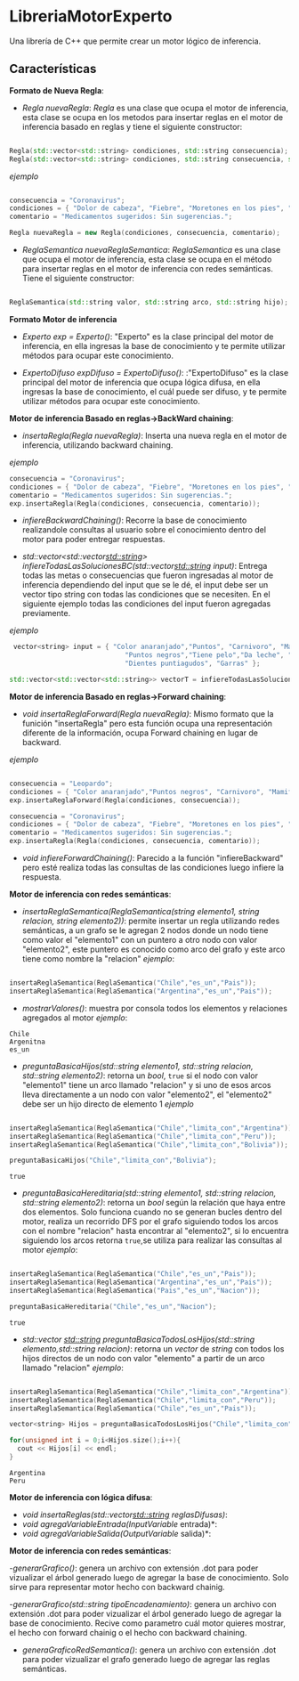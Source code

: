 # LibreriaMotorExperto

Una librería de C++ que permite crear un motor lógico de inferencia.

## Características

**Formato de Nueva Regla**:

- *Regla nuevaRegla*: *Regla* es una clase que ocupa el motor de inferencia, esta clase se ocupa en los metodos para insertar reglas en el motor de inferencia basado en reglas y tiene el siguiente constructor:

```cpp

Regla(std::vector<std::string> condiciones, std::string consecuencia);
Regla(std::vector<std::string> condiciones, std::string consecuencia, std::string comentario);

```
*ejemplo*

```cpp

consecuencia = "Coronavirus";
condiciones = { "Dolor de cabeza", "Fiebre", "Moretones en los pies", "Tos seca" };
comentario = "Medicamentos sugeridos: Sin sugerencias.";

Regla nuevaRegla = new Regla(condiciones, consecuencia, comentario);

```

- *ReglaSemantica nuevaReglaSemantica*: *ReglaSemantica* es una clase que ocupa el motor de inferencia, esta clase se ocupa en el método para insertar reglas en el motor de inferencia con redes semánticas. Tiene el siguiente constructor:

```cpp

ReglaSemantica(std::string valor, std::string arco, std::string hijo);

```
**Formato Motor de inferencia**

- *Experto exp = Experto()*: "Experto" es la clase principal del motor de inferencia, en ella ingresas la base de conocimiento y te permite utilizar métodos para ocupar este conocimiento.

- *ExpertoDifuso expDifuso = ExpertoDifuso()*: :"ExpertoDifuso" es la clase principal del motor de inferencia que ocupa lógica difusa, en ella ingresas la base de conocimiento, el cuál puede ser difuso, y te permite utilizar métodos para ocupar este conocimiento.

**Motor de inferencia Basado en reglas->BackWard chaining**: 

- *insertaRegla(Regla nuevaRegla)*: Inserta una nueva regla en el motor de inferencia, utilizando backward chaining.

*ejemplo*

```cpp
consecuencia = "Coronavirus";
condiciones = { "Dolor de cabeza", "Fiebre", "Moretones en los pies", "Tos seca" };
comentario = "Medicamentos sugeridos: Sin sugerencias.";
exp.insertaRegla(Regla(condiciones, consecuencia, comentario));
```

- *infiereBackwardChaining()*: Recorre la base de conocimiento realizandole consultas al usuario sobre el conocimiento dentro del motor para poder entregar respuestas.

- *std::vector<std::vector<std::string>> infiereTodasLasSolucionesBC(std::vector<std::string> input)*: Entrega todas las metas o consecuencias que fueron ingresadas al motor de inferencia dependiendo del input que se le dé, el input debe ser un vector tipo string con todas las condiciones que se necesiten. En el siguiente ejemplo todas las condiciones del input fueron agregadas previamente.

*ejemplo*

```cpp
 vector<string> input = { "Color anaranjado","Puntos", "Carnivoro", "Mamifero",
                             "Puntos negros","Tiene pelo","Da leche", "Come carne",
                             "Dientes puntiagudos", "Garras" };

std::vector<std::vector<std::string>> vectorT = infiereTodasLasSolucionesBC(std::vector<std::string> input);

```

**Motor de inferencia Basado en reglas->Forward chaining**: 

- *void insertaReglaForward(Regla nuevaRegla)*: Mismo formato que la funición "insertaRegla" pero esta función ocupa una representación diferente de la información, ocupa Forward chaining en lugar de backward.

*ejemplo*

```cpp

consecuencia = "Leopardo";
condiciones = { "Color anaranjado","Puntos negros", "Carnivoro", "Mamifero" };
exp.insertaReglaForward(Regla(condiciones, consecuencia));

consecuencia = "Coronavirus";
condiciones = { "Dolor de cabeza", "Fiebre", "Moretones en los pies", "Tos seca" };
comentario = "Medicamentos sugeridos: Sin sugerencias.";
exp.insertaRegla(Regla(condiciones, consecuencia, comentario));

```

- *void infiereForwardChaining()*: Parecido a la función "infiereBackward" pero esté realiza todas las consultas de las condiciones luego infiere la respuesta.

**Motor de inferencia con redes semánticas**: 

- *insertaReglaSemantica(ReglaSemantica(string elemento1, string relacion, string elemento2))*: permite insertar un regla utilizando redes semánticas, a un grafo se le agregan 2 nodos donde un nodo tiene como valor el "elemento1" con un puntero a otro nodo con valor "elemento2", este puntero es conocido como arco del grafo y este arco tiene como nombre la "relacion" *ejemplo*:

```cpp

insertaReglaSemantica(ReglaSemantica("Chile","es_un","Pais"));
insertaReglaSemantica(ReglaSemantica("Argentina","es_un","Pais"));

```

- *mostrarValores()*: muestra por consola todos los elementos y relaciones agregados al motor *ejemplo*:

```posh
Chile
Argenitna
es_un
```

- *preguntaBasicaHijos(std::string elemento1, std::string relacion, std::string elemento2)*: retorna un *bool*, `true` si el nodo con valor "elemento1" tiene un arco llamado "relacion" y si uno de esos arcos lleva directamente a un nodo con valor "elemento2", el "elemento2" debe ser un hijo directo de elemento 1 *ejemplo*

```cpp

insertaReglaSemantica(ReglaSemantica("Chile","limita_con","Argentina"));
insertaReglaSemantica(ReglaSemantica("Chile","limita_con","Peru"));
insertaReglaSemantica(ReglaSemantica("Chile","limita_con","Bolivia"));

preguntaBasicaHijos("Chile","limita_con","Bolivia");


```
```posh
true
```

- *preguntaBasicaHereditaria(std::string elemento1, std::string relacion, std::string elemento2)*: retorna un *bool* según la relación que haya entre dos elementos. Solo funciona cuando no se generan bucles dentro del motor, realiza un recorrido DFS por el grafo siguiendo todos los arcos con el nombre "relacion" hasta encontrar al "elemento2", si lo encuentra siguiendo los arcos retorna `true`,se utiliza para realizar las consultas al motor *ejemplo*:

```cpp

insertaReglaSemantica(ReglaSemantica("Chile","es_un","Pais"));
insertaReglaSemantica(ReglaSemantica("Argentina","es_un","Pais"));
insertaReglaSemantica(ReglaSemantica("Pais","es_un","Nacion"));

preguntaBasicaHereditaria("Chile","es_un","Nacion");

```
```posh
true
```

- *std::vector <std::string> preguntaBasicaTodosLosHijos(std::string elemento,std::string relacion)*: retorna un *vector* de *string* con todos los hijos directos de un nodo con valor "elemento" a partir de un arco llamado "relacion" *ejemplo*:

```cpp

insertaReglaSemantica(ReglaSemantica("Chile","limita_con","Argentina"));
insertaReglaSemantica(ReglaSemantica("Chile","limita_con","Peru"));
insertaReglaSemantica(ReglaSemantica("Chile","es_un","Pais"));

vector<string> Hijos = preguntaBasicaTodosLosHijos("Chile","limita_con");

for(unsigned int i = 0;i<Hijos.size();i++){
  cout << Hijos[i] << endl; 
}

```
```posh
Argentina
Peru
```
**Motor de inferencia con lógica difusa**:

- *void insertaReglas(std::vector<std::string> reglasDifusas)*:
- *void agregaVariableEntrada(InputVariable* entrada)*:
- *void agregaVariableSalida(OutputVariable* salida)*: 

**Motor de inferencia con redes semánticas**:

-*generarGrafico()*: genera un archivo con extensión .dot para poder vizualizar el árbol generado luego de agregar la base de conocimiento. Solo sirve para representar motor hecho con backward chainig.

-*generarGrafico(std::string tipoEncadenamiento)*: genera un archivo con extensión .dot para poder vizualizar el árbol generado luego de agregar la base de conocimiento. Recive como parametro cuál motor quieres mostrar, el hecho con forward chainig o el hecho con backward chaining.

- *generaGraficoRedSemantica()*: genera un archivo con extensión .dot para poder vizualizar el grafo generado luego de agregar las reglas semánticas.






